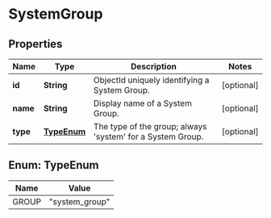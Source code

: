
# SystemGroup

## Properties
Name | Type | Description | Notes
------------ | ------------- | ------------- | -------------
**id** | **String** | ObjectId uniquely identifying a System Group. |  [optional]
**name** | **String** | Display name of a System Group. |  [optional]
**type** | [**TypeEnum**](#TypeEnum) | The type of the group; always &#39;system&#39; for a System Group. |  [optional]


<a name="TypeEnum"></a>
## Enum: TypeEnum
Name | Value
---- | -----
GROUP | &quot;system_group&quot;




